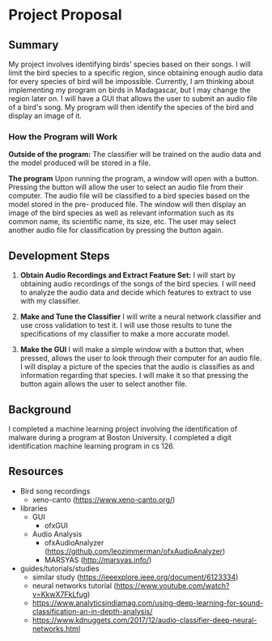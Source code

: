# Project Proposal

## Summary

My project involves identifying birds' species based on their songs. I will 
limit the bird species to a specific region, since obtaining enough audio data 
for every species of bird will be impossible. Currently, I am thinking about 
implementing my program on birds in Madagascar, but I may change the region 
later on. I will have a GUI that allows the user to submit an audio file of a 
bird's song. My program will then identify the species of the bird and display 
an image of it.

### How the Program will Work

**Outside of the program:**
The classifier will be trained on the audio data and the model produced will be 
stored in a file.

**The program**
Upon running the program, a window will open with a button. Pressing the button 
will allow the user to select an audio file from their computer. The audio file 
will be classified to a bird species based on the model stored in the pre-
produced file. The window will then display an image of the bird species as well
as relevant information such as its common name, its scientific name, its size,
etc. The user may select another audio file for classification by pressing the 
button again.

## Development Steps

1. **Obtain Audio Recordings and Extract Feature Set:**
	I will start by obtaining audio recordings of the songs of the bird species.
	I will need to analyze the audio data and decide which features to extract 
	to use with my classifier.

2. **Make and Tune the Classifier**
	I will write a neural network classifier and use cross validation to test
	it. I will use those results to tune the specifications of my classifier 
	to make a more accurate model. 

3. **Make the GUI**
	I will make a simple window with a button that, when pressed, allows the 
	user to look through their computer for an audio file. I will display a
	picture of the species that the audio is classifies as and information 
	regarding that species. I will make it so that pressing the button again
	allows the user to select another file.

## Background

I completed a machine learning project involving the identification of malware
during a program at Boston University. I completed a digit identification 
machine learning program in cs 126.

## Resources

- Bird song recordings
	- xeno-canto (https://www.xeno-canto.org/)
- libraries
	- GUI
		- ofxGUI
	- Audio Analysis
		- ofxAudioAnalyzer (https://github.com/leozimmerman/ofxAudioAnalyzer)
		- MARSYAS (http://marsyas.info/)
- guides/tutorials/studies
	- similar study (https://ieeexplore.ieee.org/document/6123334)
	- neural networks tutorial (https://www.youtube.com/watch?v=KkwX7FkLfug)
	- https://www.analyticsindiamag.com/using-deep-learning-for-sound-classification-an-in-depth-analysis/
	- https://www.kdnuggets.com/2017/12/audio-classifier-deep-neural-networks.html
